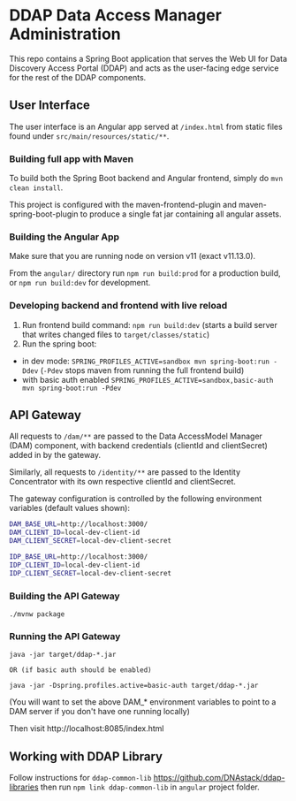 # DDAP Data Access Manager Administration

This repo contains a Spring Boot application that serves the Web UI for
Data Discovery Access Portal (DDAP) and acts as the user-facing edge
service for the rest of the DDAP components.

## User Interface

The user interface is an Angular app served at `/index.html` from static files found
under `src/main/resources/static/**`.

### Building full app with Maven

To build both the Spring Boot backend and Angular frontend, simply do `mvn clean install`.

This project is configured with the maven-frontend-plugin and maven-spring-boot-plugin to produce a single
fat jar containing all angular assets.

### Building the Angular App

Make sure that you are running node on version v11 (exact v11.13.0).

From the `angular/` directory run `npm run build:prod` for a production build, or `npm run build:dev` for development.

### Developing backend and frontend with live reload

1. Run frontend build command: `npm run build:dev` (starts a build server that writes changed files to `target/classes/static`)
2. Run the spring boot:
 - in dev mode: `SPRING_PROFILES_ACTIVE=sandbox mvn spring-boot:run -Ddev` (`-Pdev` stops maven from running the full frontend build)
 - with basic auth enabled `SPRING_PROFILES_ACTIVE=sandbox,basic-auth mvn spring-boot:run -Pdev`

## API Gateway

All requests to `/dam/**` are passed to the Data AccessModel Manager (DAM) component,
with backend credentials (clientId and clientSecret) added in by the gateway.

Similarly, all requests to `/identity/**` are passed to the Identity Concentrator with
its own respective clientId and clientSecret.

The gateway configuration is controlled by the following environment variables
(default values shown):

```bash
DAM_BASE_URL=http://localhost:3000/
DAM_CLIENT_ID=local-dev-client-id
DAM_CLIENT_SECRET=local-dev-client-secret

IDP_BASE_URL=http://localhost:3000/
IDP_CLIENT_ID=local-dev-client-id
IDP_CLIENT_SECRET=local-dev-client-secret
```

### Building the API Gateway

```
./mvnw package
```

### Running the API Gateway

```
java -jar target/ddap-*.jar

OR (if basic auth should be enabled)

java -jar -Dspring.profiles.active=basic-auth target/ddap-*.jar

```

(You will want to set the above DAM_* environment variables to point to a DAM
server if you don't have one running locally)

Then visit http://localhost:8085/index.html

## Working with DDAP Library

Follow instructions for `ddap-common-lib` https://github.com/DNAstack/ddap-libraries then run `npm link ddap-common-lib` in `angular` project folder.
